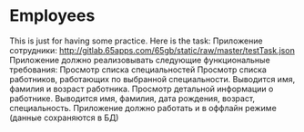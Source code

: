 # Employees
This is just for having some practice. 
Here is the task:
Приложение сотрудники:
http://gitlab.65apps.com/65gb/static/raw/master/testTask.json 
Приложение должно реализовывать следующие функциональные требования:
Просмотр списка специальностей
Просмотр списка работников, работающих по выбранной специальности.
Выводится имя, фамилия и возраст работника.
Просмотр детальной информации о работнике.
Выводится имя, фамилия, дата рождения, возраст, специальность.
Приложение должно работать и в оффлайн режиме (данные сохраняются в БД)
